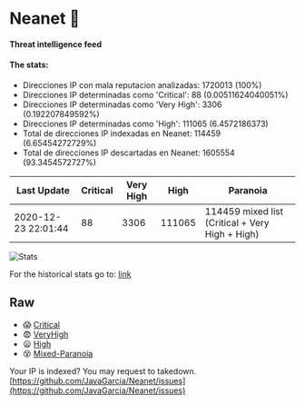 # Neanet :hocho:
#### Threat intelligence feed
#### The stats:

- Direcciones IP con mala reputacion analizadas: 1720013 (100%)
- Direcciones IP determinadas como 'Critical':  88 (0.00511624040051%)
- Direcciones IP determinadas como 'Very High':  3306 (0.192207849592%)
- Direcciones IP determinadas como 'High':  111065 (6.4572186373)
- Total de direcciones IP indexadas en Neanet:  114459 (6.65454272729%)
- Total de direcciones IP descartadas en Neanet:  1605554 (93.3454572727%)

| Last Update | Critical | Very High | High | Paranoia |
| --- | --- | --- | --- | --- |
| 2020-12-23 22:01:44 | 88 | 3306 | 111065 | 114459 mixed list (Critical + Very High + High)|

![Stats](https://docs.google.com/spreadsheets/d/e/2PACX-1vSnaNMIXVabIpDJjufMlzH7poXnshF3mgd8Is1g9ytUEzVsP5my4Trn8f-xkoLLQ38xpL3HtmUexLo6/pubchart?oid=501124687&format=image)

For the historical stats go to: [link](/stats.csv)
## Raw
- :scream: [Critical](https://raw.githubusercontent.com/JavaGarcia/Neanet/master/blacklists/neanet_critical.txt)
- :fearful: [VeryHigh](https://raw.githubusercontent.com/JavaGarcia/Neanet/master/blacklists/neanet_veryHigh.txtt)
- :frowning: [High](https://raw.githubusercontent.com/JavaGarcia/Neanet/master/blacklists/neanet_high.txt)
- :dizzy_face: [Mixed-Paranoia](https://raw.githubusercontent.com/JavaGarcia/Neanet/master/blacklists/neanet_all.txt)


Your IP is indexed? You may request to takedown. [https://github.com/JavaGarcia/Neanet/issues](https://github.com/JavaGarcia/Neanet/issues)














































































































































































































































































































































































































































































































































































































































































































































































































































































































































































































































































































































































































































































































































































































































































































































































































































































































































































































































































































































































































































































































































































































































































































































































































































































































































































































































































































































































































































































































































































































































































































